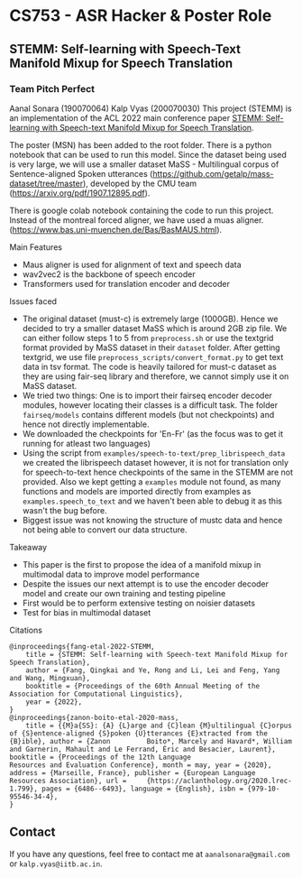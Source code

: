 # CS753 - ASR Hacker & Poster Role 
## STEMM: Self-learning with **S**peech-**T**ext **M**anifold **M**ixup for Speech Translation

### Team Pitch Perfect
Aanal Sonara (190070064)
Kalp Vyas (200070030)
This project (STEMM) is an implementation of the ACL 2022 main conference paper [STEMM: Self-learning with Speech-text Manifold Mixup for Speech Translation](https://arxiv.org/abs/2203.10426). 

The poster (MSN) has been added to the root folder. There is a python notebook that can be used to run this model. Since the dataset being used is very large, we will use a smaller dataset MaSS - Multilingual corpus of Sentence-aligned Spoken utterances (https://github.com/getalp/mass-dataset/tree/master), developed by the CMU team (https://arxiv.org/pdf/1907.12895.pdf). 

There is google colab notebook containing the code to run this project. Instead of the montreal forced aligner, we have used a muas aligner. (https://www.bas.uni-muenchen.de/Bas/BasMAUS.html). 

Main Features
 - Maus aligner is used for alignment of text and speech data
 - wav2vec2 is the backbone of speech encoder
 - Transformers used for translation encoder and decoder

Issues faced 
 - The original dataset (must-c) is extremely large (1000GB). Hence we decided to try a smaller dataset MaSS which is around 2GB zip file. We can either follow steps 1 to 5 from `preprocess.sh` or use the textgrid format provided by MaSS dataset in their `dataset` folder. After getting textgrid, we use file `preprocess_scripts/convert_format.py` to get text data in tsv format. The code is heavily tailored for must-c dataset as they are using fair-seq library and therefore, we cannot simply use it on MaSS dataset.
 - We tried two things: One is to import their fairseq encoder decoder modules, however locating their classes is a difficult task. The folder `fairseq/models` contains different models (but not checkpoints) and hence not directly implementable. 
 - We downloaded the checkpoints for 'En-Fr' (as the focus was to get it running for atleast two languages)  
 - Using the script from `examples/speech-to-text/prep_librispeech_data` we created the librispeech dataset however, it is not for translation only for speech-to-text hence checkpoints of the same in the STEMM are not provided. Also we kept getting a `examples` module not found, as many functions and models are imported directly from examples as `examples.speech_to_text` and we haven't been able to debug it as this wasn't the bug before.  
 - Biggest issue was not knowing the structure of mustc data and hence not being able to convert our data structure. 
 
Takeaway
 - This paper is the first to propose the idea of a manifold mixup in multimodal data to improve model performance
 - Despite the issues our next attempt is to use the encoder decoder model and create our own training and testing pipeline
 - First would be to perform extensive testing on noisier datasets
 - Test for bias in multimodal dataset
 
Citations
```
@inproceedings{fang-etal-2022-STEMM,
	title = {STEMM: Self-learning with Speech-text Manifold Mixup for Speech Translation},
	author = {Fang, Qingkai and Ye, Rong and Li, Lei and Feng, Yang and Wang, Mingxuan},
	booktitle = {Proceedings of the 60th Annual Meeting of the Association for Computational Linguistics},
	year = {2022},
}
@inproceedings{zanon-boito-etal-2020-mass, 
	title = {{M}a{SS}: {A} {L}arge and {C}lean {M}ultilingual {C}orpus of {S}entence-aligned {S}poken {U}tterances {E}xtracted from the {B}ible}, author = {Zanon 	      Boito*, Marcely and Havard*, William and Garnerin, Mahault and Le Ferrand, Éric and Besacier, Laurent}, booktitle = {Proceedings of the 12th Language                 Resources and Evaluation Conference}, month = may, year = {2020}, address = {Marseille, France}, publisher = {European Language Resources Association}, url = 	  {https://aclanthology.org/2020.lrec-1.799}, pages = {6486--6493}, language = {English}, isbn = {979-10-95546-34-4}, 
}
```

## Contact

If you have any questions, feel free to contact me at `aanalsonara@gmail.com` or `kalp.vyas@iitb.ac.in`.

